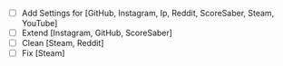 - [ ] Add Settings for [GitHub, Instagram, Ip, Reddit, ScoreSaber, Steam, YouTube]
- [ ] Extend [Instagram, GitHub, ScoreSaber]
- [ ] Clean [Steam, Reddit]
- [ ] Fix [Steam]
